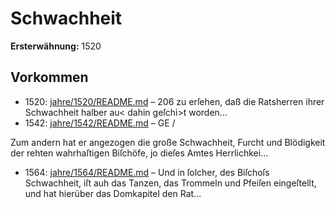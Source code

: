 # Schwachheit

**Ersterwähnung:** 1520

## Vorkommen
- 1520: [jahre/1520/README.md](../jahre/1520/README.md) – 206 zu erſehen,
daß die Ratsherren ihrer Schwachheit halber au< dahin
geſchi>t worden...
- 1542: [jahre/1542/README.md](../jahre/1542/README.md) – GE /

Zum andern hat er angezogen die große Schwachheit,
Furcht und Blödigkeit der rehten wahrhaſtigen Biſchöfe,
jo dieſes Amtes Herrlichkei...
- 1564: [jahre/1564/README.md](../jahre/1564/README.md) – Und in ſolcher, des Biſchoſs Schwachheit, iſt auh das
Tanzen, das Trommeln und Pfeiſen eingeſtellt, und hat
hierüber das Domkapitel den Rat...
